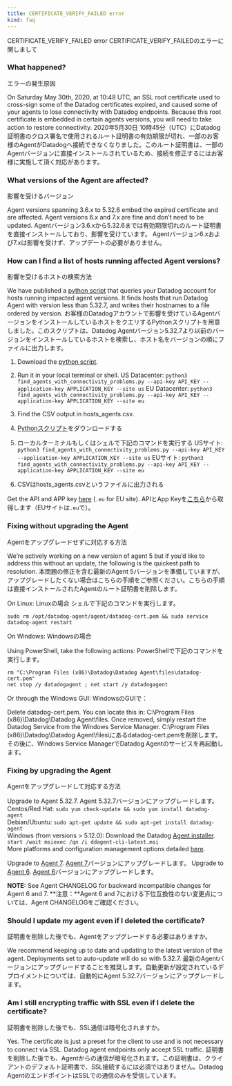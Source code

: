 ```yaml
---
title: CERTIFICATE_VERIFY_FAILED error
kind: faq
---
```


CERTIFICATE_VERIFY_FAILED error
CERTIFICATE_VERIFY_FAILEDのエラーに関しまして

### What happened?

エラーの発生原因

On Saturday May 30th, 2020, at 10:48 UTC, an SSL root certificate used to cross-sign some of the Datadog certificates expired, and caused some of your agents to lose connectivity with Datadog endpoints. Because this root certificate is embedded in certain agents versions, you will need to take action to restore connectivity.
2020年5月30日 10時45分（UTC）にDatadog証明書のクロス署名で使用されるルート証明書の有効期限が切れ、一部のお客様のAgentがDatadogへ接続できなくなりました。このルート証明書は、一部のAgentバージョンに直接インストールされているため、接続を修正するにはお客様に実施して頂く対応があります。

### What versions of the Agent are affected?

影響を受けるバージョン

Agent versions spanning 3.6.x to 5.32.6 embed the expired certificate and are affected.
Agent versions 6.x and 7.x are fine and don’t need to be updated.
Agentバージョン3.6.xから5.32.6までは有効期限切れのルート証明書を直接インストールしており、影響を受けています。
Agentバージョン6.xおよび7.xは影響を受けず、アップデートの必要がありません。

### How can I find a list of hosts running affected Agent versions?

影響を受けるホストの検索方法

We have published a [python script][1] that queries your Datadog account for hosts running impacted agent versions. It finds hosts that run Datadog Agent with version less than 5.32.7, and writes their hostnames to a file ordered by version.
お客様のDatadogアカウントで影響を受けているAgentバージョンをインストールしているホストをクエリするPythonスクリプトを用意しました。このスクリプトは、Datadog Agentバージョン5.32.7より以前のバージョンをインストールしているホストを検索し、ホスト名をバージョンの順にファイルに出力します。

1. Download the [python script][1].
2. Run it in your local terminal or shell.
US Datacenter: `python3 find_agents_with_connectivity_problems.py --api-key API_KEY --application-key APPLICATION_KEY --site us`
EU Datacenter: `python3 find_agents_with_connectivity_problems.py --api-key API_KEY --application-key APPLICATION_KEY --site eu`
3. Find the CSV output in hosts_agents.csv.

1. [Pythonスクリプト][1]をダウンロードする
2. ローカルターミナルもしくはシェルで下記のコマンドを実行する
USサイト: `python3 find_agents_with_connectivity_problems.py --api-key API_KEY --application-key APPLICATION_KEY --site us`
EUサイト: `python3 find_agents_with_connectivity_problems.py --api-key API_KEY --application-key APPLICATION_KEY --site eu`
3. CSVはhosts_agents.csvというファイルに出力される

Get the API and APP key [here][4] (`.eu` for EU site).
APIとApp Keyを[こちら][4]から取得します（EUサイトは`.eu`で）。

### Fixing without upgrading the Agent

Agentをアップグレードせずに対応する方法

We’re actively working on a new version of agent 5 but if you’d like to address this without an update, the following is the quickest path to resolution.
本問題の修正を含む最新のAgent 5バージョンを準備していますが、アップグレードしたくない場合はこちらの手順をご参照ください。こちらの手順は直接インストールされたAgentのルート証明書を削除します。
 
 
On Linux:
Linuxの場合
シェルで下記のコマンドを実行します。
```shell
sudo rm /opt/datadog-agent/agent/datadog-cert.pem && sudo service datadog-agent restart
```

On Windows:
Windowsの場合

Using PowerShell, take the following actions:
PowerShellで下記のコマンドを実行します。

```shell
rm "C:\Program Files (x86)\Datadog\Datadog Agent\files\datadog-cert.pem"
net stop /y datadogagent ; net start /y datadogagent
```

Or through the Windows GUI:
WindowsのGUIで：

Delete datadog-cert.pem. You can locate this in: C:\Program Files (x86)\Datadog\Datadog Agent\files\. Once removed, simply restart the Datadog Service from the Windows Service Manager.
C:\Program Files (x86)\Datadog\Datadog Agent\files\にあるdatadog-cert.pemを削除します。その後に、Windows Service ManagerでDatadog Agentのサービスを再起動します。

### Fixing by upgrading the Agent

Agentをアップグレードして対応する方法

Upgrade to Agent 5.32.7.
Agent 5.32.7バージョンにアップグレードします。
Centos/Red Hat: `sudo yum check-update && sudo yum install datadog-agent`  
Debian/Ubuntu: `sudo apt-get update && sudo apt-get install datadog-agent`  
Windows (from versions > 5.12.0): Download the Datadog [Agent installer][7]. `start /wait msiexec /qn /i ddagent-cli-latest.msi`  
More platforms and configuration management options detailed [here][8].

Upgrade to [Agent 7][2].
[Agent 7][2]バージョンにアップグレードします。
Upgrade to [Agent 6][3].
[Agent 6][3]バージョンにアップグレードします。

**NOTE:** See Agent CHANGELOG for backward incompatible changes for Agent 6 and 7.
**注意：**Agent 6 and 7における下位互換性のない変更点については、Agent CHANGELOGをご確認ください。

### Should I update my agent even if I deleted the certificate?

証明書を削除した後でも、Agentをアップグレードする必要はありますか。

We recommend keeping up to date and updating to the latest version of the agent. Deployments set to auto-update will do so with 5.32.7.
最新のAgentバージョンにアップグレードすることを推奨します。自動更新が設定されているデプロイメントについては、自動的にAgent 5.32.7バージョンにアップグレードします。
 
### Am I still encrypting traffic with SSL even if I delete the certificate?

証明書を削除した後でも、SSL通信は暗号化されますか。

Yes. The certificate is just a preset for the client to use and is not necessary to connect via SSL. Datadog agent endpoints only accept SSL traffic.
証明書を削除した後でも、Agentからの通信が暗号化されます。この証明書は、クライアントのデフォルト証明書で、SSL接続するには必須ではありません。Datadog AgentのエンドポイントはSSLでの通信のみを受信しています。

[1]: https://static.datadoghq.com/find_agents_with_connectivity_problems.py
[2]: /agent/versions/upgrade_to_agent_v7/?tab=linux#from-agent-v5-to-agent-v7
[3]: /agent/versions/upgrade_to_agent_v6/?tab=linux
[4]: https://app.datadoghq.com/account/settings#api
[5]: https://app.datadoghq.eu/account/settings#api
[6]: https://github.com/DataDog/dd-agent/releases/tag/5.32.7
[7]: https://s3.amazonaws.com/ddagent-windows-stable/ddagent-cli-latest.msi
[8]: https://app.datadoghq.com/account/settings?agent_version=5#agent
